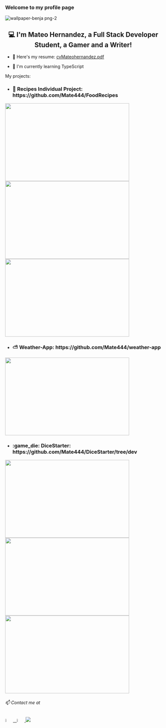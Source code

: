 
### Welcome to my profile page

![wallpaper-benja png-2](https://user-images.githubusercontent.com/73136132/119343443-d91d5480-bc6c-11eb-969e-c49f992062b8.png)

<h2 align='center'>
 💻 I'm Mateo Hernandez, a Full Stack Developer Student, a Gamer and a Writer!
</h2>

- :email: Here's my resume: [cvMateohernandez.pdf](https://github.com/Mate444/Mate444/files/6533262/cvMateohernandez.pdf)

 
- 🔭 I'm currently learning TypeScript 

<!--
:computer: Technologies:
Technologies: 

<p>
  <code><img width="10%" src="https://www.vectorlogo.zone/logos/w3_html5/w3_html5-ar21.svg"></code>
  <code><img width="10%" height="50px" src="https://cdn.worldvectorlogo.com/logos/css-5.svg"></code>
  <code><img width="10%" height="50px" src="https://github.com/WanCirone/wancirone/blob/main/logos/javascript-1.svg"></code>
  <code><img width="10%" src="https://www.vectorlogo.zone/logos/git-scm/git-scm-ar21.svg"></code>
  <br />
  <code><img width="10%" src="https://www.vectorlogo.zone/logos/reactjs/reactjs-ar21.svg"></code>
  <code><img width="10%" height="45" src="https://cdn.worldvectorlogo.com/logos/redux.svg"></code>
  <code><img width="10%" src="https://www.vectorlogo.zone/logos/nodejs/nodejs-ar21.svg"></code>
  <code><img  width="10%" height="50px" src="https://github.com/WanCirone/wancirone/blob/main/logos/expressjs.svg"></code>
  <code><img width="10%" src="https://www.vectorlogo.zone/logos/postgresql/postgresql-ar21.svg"></code>
  <code><img width="10%" src="https://www.vectorlogo.zone/logos/sequelizejs/sequelizejs-ar21.svg"></code>
  <br />
</p>
-->
My projects: 
 
 - <h3> 🍕 Recipes Individual Project: https://github.com/Mate444/FoodRecipes </h3>
<p>
  <a><img height="250" width="400" src="https://user-images.githubusercontent.com/73136132/119345830-ca846c80-bc6f-11eb-83d2-f74b6262ccd6.png"></a>
  <a><img height="250" width="400" src="https://user-images.githubusercontent.com/73136132/119344018-8b551c00-bc6d-11eb-86a6-66fd3acc8fc9.png"></a>
  <a><img height="250" width="400" src="https://user-images.githubusercontent.com/73136132/119344038-8e500c80-bc6d-11eb-9dd3-fcc36442eeb0.png"></a>
</p>

 - <h3> ⛅ Weather-App: https://github.com/Mate444/weather-app </h3>

<p> 
  <a><img height="250" width="400" src="https://user-images.githubusercontent.com/73136132/119349432-8d6ea900-bc74-11eb-99bb-a388dfc01502.png"></a>
 </p>
 
 - <h3> :game_die: DiceStarter: https://github.com/Mate444/DiceStarter/tree/dev </h3>

<p> 
  <a><img height="250" width="400" src="https://user-images.githubusercontent.com/73136132/119351181-952f4d00-bc76-11eb-9bfa-301e53056739.png"></a>
 <a><img height="250" width="400" src="https://user-images.githubusercontent.com/73136132/119351190-9791a700-bc76-11eb-83f4-f923a313d114.png"></a>
 <a><img height="250" width="400" src="https://user-images.githubusercontent.com/73136132/119351195-995b6a80-bc76-11eb-8375-9b7c5084b6d5.png"></a>
 
 </p>

<h6> 📫 Contact me at </h6>
<span >
<a href="https://www.linkedin.com/in/mateo-hernandez-7538611b9/" ><img width="5%" src="https://github.com/WanCirone/wancirone/blob/main/logos/linkedin-icon.png"> &nbsp;
<a href="mailto:mateoeo23@gmail.com" ><img width="5%" src="https://github.com/WanCirone/wancirone/blob/main/logos/gmail-icon%20green.png">
</span>
 <a><img src='https://img.shields.io/badge/+5402645601010-my_phone_number-1B8C26?style=for-the-badge&logo=phone&logoColor=white&labelColor=101010' /></a>
<!--
**Mate444/Mate444** is a ✨ _special_ ✨ repository because its `README.md` (this file) appears on your GitHub profile.

Here are some ideas to get you started:

- 🔭 I’m currently working on ...
- 🌱 I’m currently learning ...
- 👯 I’m looking to collaborate on ...
- 🤔 I’m looking for help with ...
- 💬 Ask me about ...
- 📫 How to reach me: ...
- 😄 Pronouns: ...
- ⚡ Fun fact: ...
-->
